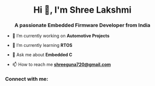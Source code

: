 <h1 align="center">Hi 👋, I'm Shree Lakshmi</h1>
<h3 align="center">A passionate Embedded Firmware Developer from India</h3>

- 🔭 I’m currently working on **Automotive Projects**

- 🌱 I’m currently learning **RTOS**

- 💬 Ask me about **Embedded C**

- 📫 How to reach me **shreeguna720@gmail.com**

<h3 align="left">Connect with me:</h3>
<p align="left">
</p>

